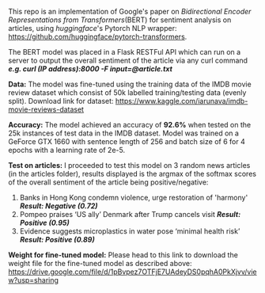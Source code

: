 This repo is an implementation of Google's paper on *Bidirectional Encoder Representations from Transformers*(BERT) for sentiment analysis on articles, using *huggingface*'s Pytorch NLP wrapper: https://github.com/huggingface/pytorch-transformers.

The BERT model was placed in a Flask RESTFul API which can run on a server to output the overall sentiment of the article via any curl command
**_e.g. curl (IP address):8000 -F input=@article.txt_** 

**Data:**
The model was fine-tuned using the training data of the IMDB movie review dataset which consist of 50k labelled training/testing data (evenly split). 
Download link for dataset: https://www.kaggle.com/iarunava/imdb-movie-reviews-dataset

**Accuracy:**
The model achieved an accuracy of **92.6%** when tested on the 25k instances of test data in the IMDB dataset.
Model was trained on a GeForce GTX 1660 with sentence length of 256 and batch size of 6 for 4 epochs with a learning rate of 2e-5.

**Test on articles:**
I proceeded to test this model on 3 random news articles (in the articles folder), results displayed is the argmax of the softmax scores of the overall sentiment of the article being positive/negative:

1) Banks in Hong Kong condemn violence, urge restoration of 'harmony'
  **_Result: Negative (0.72)_**
2) Pompeo praises ‘US ally’ Denmark after Trump cancels visit
  **_Result: Positive (0.95)_**
3) Evidence suggests microplastics in water pose ‘minimal health risk’
  **_Result: Positive (0.89)_**
  
**Weight for fine-tuned model:** Please head to this link to download the weight file for the fine-tuned model as described above: https://drive.google.com/file/d/1pBvpez7OTFjE7UAdeyDS0pqhA0PkXjvv/view?usp=sharing

